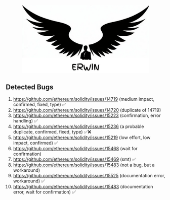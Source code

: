 <p align="center">
<img src="Erwin.png" alt="erwin" width="400"/>
</p>

## Detected Bugs

1. https://github.com/ethereum/solidity/issues/14719 (medium impact, confirmed, fixed, type) ✅
2. https://github.com/ethereum/solidity/issues/14720 (duplicate of 14719)
3. https://github.com/ethereum/solidity/issues/15223 (confirmation, error handling) ✅
4. https://github.com/ethereum/solidity/issues/15236 (a probable duplicate, confirmed, fixed, type) ✅❌
5. https://github.com/ethereum/solidity/issues/15219 (low effort, low impact, confirmed) ✅
6. https://github.com/ethereum/solidity/issues/15468 (wait for confirmation)
7. https://github.com/ethereum/solidity/issues/15469 (smt) ✅
8. https://github.com/ethereum/solidity/issues/15483 (not a bug, but a workaround)
9. https://github.com/ethereum/solidity/issues/15525 (documentation error, workaround) ✅
10. https://github.com/ethereum/solidity/issues/15483 (documentation error, wait for confirmation) ✅

